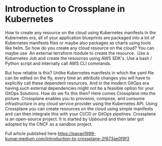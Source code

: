 # Introduction to Crossplane in Kubernetes
How to create any resource on the cloud using Kubernetes manifests
In the Kubernetes era, all of your application blueprints are packaged into a lot of Kubernetes manifests files or maybe also packages as charts using tools like helm. So how do you create any cloud resource on the cloud? You can maybe use 
An external terraform module to create the resource. 
Use a Kubernetes Job and create the resources using AWS SDK's.
Use a bash / Python script and internally call AWS CLI commands. 

But how reliable is this? Unlike Kubernetes manifests in which the yaml file can be edited on the fly, every time an attribute changes you will have to explicitly call these dependent resources. And in the modern GitOps era having such external dependencies might not be a feasible option for your GitOps Solutions. How do we fix this then? Here comes Crossplane into the picture. Crossplane enables you to provision, compose, and consume infrastructure in any cloud service provider using the Kubernetes API. Using Crossplane you can create resources on the cloud using simple manifests and can then integrate this with your CI/CD or GitOps pipelines. Crossplane is an open-source project. It is started by Upbound and then later got adopted by the CNCF as a sandbox project.

Full article published here https://pavan1999-kumar.medium.com/introduction-to-crossplane-2f873ae0f9f3
